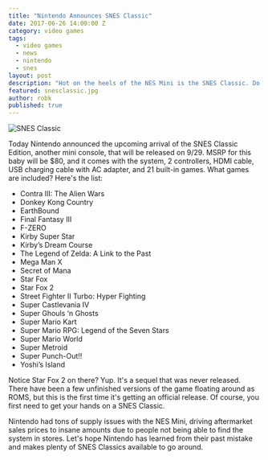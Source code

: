 ```yaml
---
title: "Nintendo Announces SNES Classic"
date: 2017-06-26 14:00:00 Z
category: video games
tags:
  - video games
  - news
  - nintendo
  - snes
layout: post
description: "Hot on the heels of the NES Mini is the SNES Classic. Do Want."
featured: snesclassic.jpg                                                       
author: robk
published: true
---
```


![SNES Classic](/images/nintedo/snesclassic.jpg)

Today Nintendo announced the upcoming arrival of the SNES Classic Edition, another mini console, that will be released on 9/29. MSRP for this baby will be $80, and it comes with the system, 2 controllers, HDMI cable, USB charging cable with AC adapter, and 21 built-in games. What games are included? Here's the list: 

* Contra III: The Alien Wars
* Donkey Kong Country
* EarthBound
* Final Fantasy III
* F-ZERO
* Kirby Super Star
* Kirby’s Dream Course
* The Legend of Zelda: A Link to the Past
* Mega Man X
* Secret of Mana
* Star Fox
* Star Fox 2
* Street Fighter II Turbo: Hyper Fighting
* Super Castlevania IV
* Super Ghouls ‘n Ghosts
* Super Mario Kart
* Super Mario RPG: Legend of the Seven Stars
* Super Mario World
* Super Metroid
* Super Punch-Out!! 
* Yoshi’s Island

Notice Star Fox 2 on there? Yup. It's a sequel that was never released. There have been a few unfinished versions of the game floating around as ROMS, but this is the first time it's getting an official release. Of course, you first need to get your hands on a SNES Classic.

Nintendo had tons of supply issues with the NES Mini, driving aftermarket sales prices to insane amounts due to people not being able to find the system in stores. Let's hope Nintendo has learned from their past mistake and makes plenty of SNES Classics available to go around.